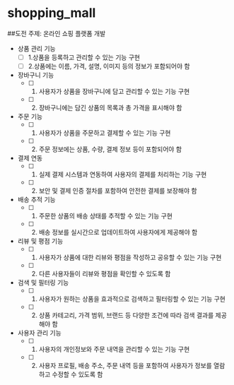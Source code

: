 # shopping_mall
##도전 주제: 온라인 쇼핑 플랫폼 개발

- 상품 관리 기능
  - [ ] 1.상품을 등록하고 관리할 수 있는 기능 구현 
  - [ ] 2.상품에는 이름, 가격, 설명, 이미지 등의 정보가 포함되어야 함
- 장바구니 기능
  - [ ] 1. 사용자가 상품을 장바구니에 담고 관리할 수 있는 기능 구현 
  - [ ] 2. 장바구니에는 담긴 상품의 목록과 총 가격을 표시해야 함 
- 주문 기능
  - [ ] 1.  사용자가 상품을 주문하고 결제할 수 있는 기능 구현 
  - [ ] 2. 주문 정보에는 상품, 수량, 결제 정보 등이 포함되어야 함 
- 결제 연동
  - [ ] 1. 실제 결제 시스템과 연동하여 사용자의 결제를 처리하는 기능 구현 
  - [ ] 2. 보안 및 결제 인증 절차를 포함하여 안전한 결제를 보장해야 함 
- 배송 추적 기능
  - [ ] 1. 주문한 상품의 배송 상태를 추적할 수 있는 기능 구현 
  - [ ] 2. 배송 정보를 실시간으로 업데이트하여 사용자에게 제공해야 함 
- 리뷰 및 평점 기능
  - [ ] 1. 사용자가 상품에 대한 리뷰와 평점을 작성하고 공유할 수 있는 기능 구현 
  - [ ] 2. 다른 사용자들이 리뷰와 평점을 확인할 수 있도록 함 
- 검색 및 필터링 기능
  - [ ] 1. 사용자가 원하는 상품을 효과적으로 검색하고 필터링할 수 있는 기능 구현 
  - [ ] 2. 상품 카테고리, 가격 범위, 브랜드 등 다양한 조건에 따라 검색 결과를 제공해야 함 
- 사용자 관리 기능
  - [ ] 1. 사용자의 개인정보와 주문 내역을 관리할 수 있는 기능 구현 
  - [ ] 2. 사용자 프로필, 배송 주소, 주문 내역 등을 포함하여 사용자가 정보를 열람하고 수정할 수 있도록 함 

